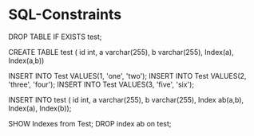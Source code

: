 # SQL-Constraints
DROP TABLE IF EXISTS test;

CREATE TABLE test (
id int,
a varchar(255),
b varchar(255),
Index(a),
Index(a,b))

INSERT INTO Test VALUES(1, 'one', 'two');
INSERT INTO Test VALUES(2, 'three', 'four');
INSERT INTO Test VALUES(3, 'five', 'six');

INSERT INTO test (
id int,
a varchar(255),
b varchar(255),
Index ab(a,b),
Index(a),
Index(b));

SHOW Indexes from Test;
DROP index ab on test;
